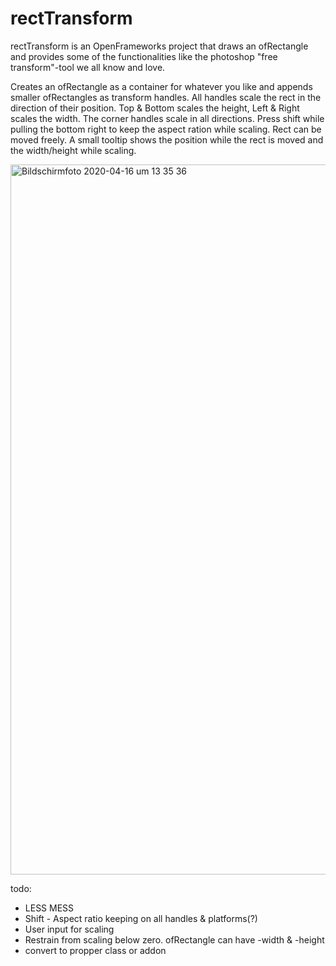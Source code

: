 # rectTransform
rectTransform is an OpenFrameworks project that draws an ofRectangle and provides some of the functionalities like the photoshop "free transform"-tool we all know and love.

Creates an ofRectangle as a container for whatever you like and appends smaller ofRectangles as transform handles. 
All handles scale the rect in the direction of their position. Top & Bottom scales the height, Left & Right scales the width. The corner handles scale in all directions.
Press shift while pulling the bottom right to keep the aspect ration while scaling. 
Rect can be moved freely. A small tooltip shows the position while the rect is moved and the width/height while scaling. 

<img width="1136" alt="Bildschirmfoto 2020-04-16 um 13 35 36" src="https://user-images.githubusercontent.com/25278349/79451689-36b18d00-7fe7-11ea-87f5-b7f24eebb2c4.png">

todo: 
- LESS MESS
- Shift - Aspect ratio keeping on all handles & platforms(?)
- User input for scaling
- Restrain from scaling below zero. ofRectangle can have -width & -height
- convert to propper class or addon


